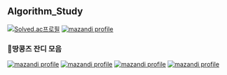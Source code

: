 ## Algorithm_Study

[![Solved.ac프로필](http://mazassumnida.wtf/api/v2/generate_badge?boj=0909oje)](https://solved.ac/0909oje) [![mazandi profile](http://mazandi.herokuapp.com/api?handle=0909oje)](https://solved.ac/0909oje)

### 🥜땅콩즈 잔디 모음

[![mazandi profile](http://mazandi.herokuapp.com/api?handle=clcc001)](https://solved.ac/clcc001)
[![mazandi profile](http://mazandi.herokuapp.com/api?handle=sysh9498)](https://solved.ac/sysh9498)
[![mazandi profile](http://mazandi.herokuapp.com/api?handle=jjun990908)](https://solved.ac/jjun990908)
[![mazandi profile](http://mazandi.herokuapp.com/api?handle=zndnfjqbd)](https://solved.ac/zndnfjqbd)
